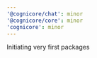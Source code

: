 ```yaml
---
'@cognicore/chat': minor
'@cognicore/core': minor
'cognicore': minor
---
```


Initiating very first packages
